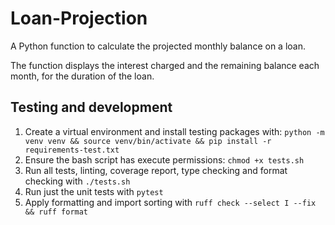 # Loan-Projection

A Python function to calculate the projected monthly balance on a loan.

The function displays the interest charged and the remaining balance each month, for the duration of the loan.



## Testing and development

1. Create a virtual environment and install testing packages with:
   ```python -m venv venv && source venv/bin/activate && pip install -r requirements-test.txt```
2. Ensure the bash script has execute permissions: ```chmod +x tests.sh```
3. Run all tests, linting, coverage report, type checking and format checking with ```./tests.sh```
4. Run just the unit tests with ```pytest```
5. Apply formatting and import sorting with ```ruff check --select I --fix && ruff format```
